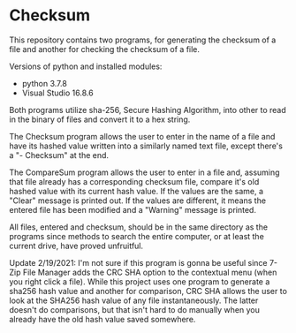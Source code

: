 # Checksum
This repository contains two programs, for generating the checksum of a file and another for checking the checksum of a file.

Versions of python and installed modules:
- python 3.7.8
- Visual Studio 16.8.6

Both programs utilize sha-256, Secure Hashing Algorithm, into other to read in the binary of files and convert it to a hex string.

The Checksum program allows the user to enter in the name of a file and have its hashed value written into a similarly named
text file, except there's a "- Checksum" at the end.

The CompareSum program allows the user to enter in a file and, assuming that file already has a corresponding checksum file, 
compare it's old hashed value with its current hash value. If the values are the same, a "Clear" message is printed out. If
the values are different, it means the entered file has been modified and a "Warning" message is printed.

All files, entered and checksum, should be in the same directory as the programs since methods to search the entire computer,
or at least the current drive, have proved unfruitful.

Update 2/19/2021: I'm not sure if this program is gonna be useful since 7-Zip File Manager adds the CRC SHA option to the
contextual menu (when you right click a file). While this project uses one program to generate a sha256 hash value and 
another for comparison, CRC SHA allows the user to look at the SHA256 hash value of any file instantaneously. The latter
doesn't do comparisons, but that isn't hard to do manually when you already have the old hash value saved somewhere.

